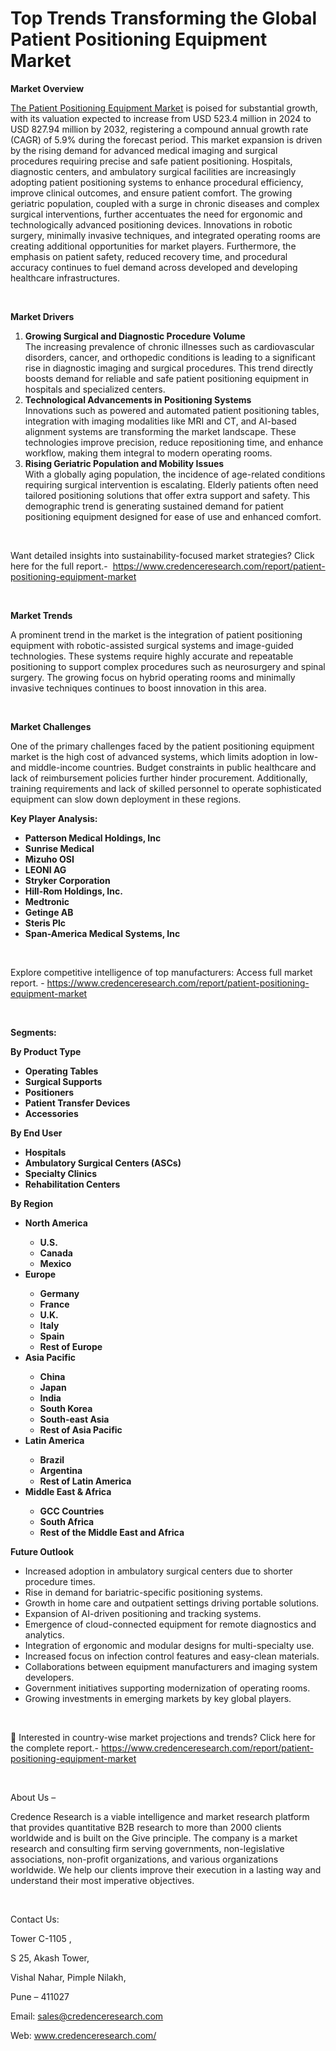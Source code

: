 # Top Trends Transforming the Global Patient Positioning Equipment Market


<p><strong>Market Overview</strong></p>
<p><a href="https://www.credenceresearch.com/report/patient-positioning-equipment-market">The Patient Positioning Equipment Market</a> is poised for substantial growth, with its valuation expected to increase from USD 523.4 million in 2024 to USD 827.94 million by 2032, registering a compound annual growth rate (CAGR) of 5.9% during the forecast period. This market expansion is driven by the rising demand for advanced medical imaging and surgical procedures requiring precise and safe patient positioning. Hospitals, diagnostic centers, and ambulatory surgical facilities are increasingly adopting patient positioning systems to enhance procedural efficiency, improve clinical outcomes, and ensure patient comfort. The growing geriatric population, coupled with a surge in chronic diseases and complex surgical interventions, further accentuates the need for ergonomic and technologically advanced positioning devices. Innovations in robotic surgery, minimally invasive techniques, and integrated operating rooms are creating additional opportunities for market players. Furthermore, the emphasis on patient safety, reduced recovery time, and procedural accuracy continues to fuel demand across developed and developing healthcare infrastructures.</p>
<p><strong>&nbsp;</strong></p>
<p><strong>Market Drivers</strong></p>
<ol>
<li><strong> Growing Surgical and Diagnostic Procedure Volume</strong><br /> The increasing prevalence of chronic illnesses such as cardiovascular disorders, cancer, and orthopedic conditions is leading to a significant rise in diagnostic imaging and surgical procedures. This trend directly boosts demand for reliable and safe patient positioning equipment in hospitals and specialized centers.</li>
<li><strong> Technological Advancements in Positioning Systems</strong><br /> Innovations such as powered and automated patient positioning tables, integration with imaging modalities like MRI and CT, and AI-based alignment systems are transforming the market landscape. These technologies improve precision, reduce repositioning time, and enhance workflow, making them integral to modern operating rooms.</li>
<li><strong> Rising Geriatric Population and Mobility Issues</strong><br /> With a globally aging population, the incidence of age-related conditions requiring surgical intervention is escalating. Elderly patients often need tailored positioning solutions that offer extra support and safety. This demographic trend is generating sustained demand for patient positioning equipment designed for ease of use and enhanced comfort.</li>
</ol>
<p>&nbsp;</p>
<p>Want detailed insights into sustainability-focused market strategies? Click here for the full report.- &nbsp;<a href="https://www.credenceresearch.com/report/patient-positioning-equipment-market">https://www.credenceresearch.com/report/patient-positioning-equipment-market</a></p>
<p>&nbsp;</p>
<p><strong>Market Trends</strong></p>
<p>A prominent trend in the market is the integration of patient positioning equipment with robotic-assisted surgical systems and image-guided technologies. These systems require highly accurate and repeatable positioning to support complex procedures such as neurosurgery and spinal surgery. The growing focus on hybrid operating rooms and minimally invasive techniques continues to boost innovation in this area.</p>
<p><strong>&nbsp;</strong></p>
<p><strong>Market Challenges</strong></p>
<p>One of the primary challenges faced by the patient positioning equipment market is the high cost of advanced systems, which limits adoption in low- and middle-income countries. Budget constraints in public healthcare and lack of reimbursement policies further hinder procurement. Additionally, training requirements and lack of skilled personnel to operate sophisticated equipment can slow down deployment in these regions.</p>
<p><strong>Key Player Analysis:</strong></p>
<ul>
<li><strong>Patterson Medical Holdings, Inc</strong></li>
<li><strong>Sunrise Medical</strong></li>
<li><strong>Mizuho OSI</strong></li>
<li><strong>LEONI AG</strong></li>
<li><strong>Stryker Corporation</strong></li>
<li><strong>Hill-Rom Holdings, Inc.</strong></li>
<li><strong>Medtronic</strong></li>
<li><strong>Getinge AB</strong></li>
<li><strong>Steris Plc</strong></li>
<li><strong>Span-America Medical Systems, Inc</strong></li>
</ul>
<p><strong>&nbsp;</strong></p>
<p>Explore competitive intelligence of top manufacturers: Access full market report. - <a href="https://www.credenceresearch.com/report/patient-positioning-equipment-market">https://www.credenceresearch.com/report/patient-positioning-equipment-market</a></p>
<p>&nbsp;</p>
<p><strong>Segments:</strong></p>
<p><strong>By Product Type</strong></p>
<ul>
<li><strong>Operating Tables</strong></li>
<li><strong>Surgical Supports</strong></li>
<li><strong>Positioners</strong></li>
<li><strong>Patient Transfer Devices</strong></li>
<li><strong>Accessories</strong></li>
</ul>
<p><strong>By End User</strong></p>
<ul>
<li><strong>Hospitals</strong></li>
<li><strong>Ambulatory Surgical Centers (ASCs)</strong></li>
<li><strong>Specialty Clinics</strong></li>
<li><strong>Rehabilitation Centers</strong></li>
</ul>
<p><strong>By Region</strong></p>
<ul>
<li><strong>North America</strong></li>
<ul>
<li><strong>U.S.</strong></li>
<li><strong>Canada</strong></li>
<li><strong>Mexico</strong></li>
</ul>
<li><strong>Europe</strong></li>
<ul>
<li><strong>Germany</strong></li>
<li><strong>France</strong></li>
<li><strong>U.K.</strong></li>
<li><strong>Italy</strong></li>
<li><strong>Spain</strong></li>
<li><strong>Rest of Europe</strong></li>
</ul>
<li><strong>Asia Pacific</strong></li>
<ul>
<li><strong>China</strong></li>
<li><strong>Japan</strong></li>
<li><strong>India</strong></li>
<li><strong>South Korea</strong></li>
<li><strong>South-east Asia</strong></li>
<li><strong>Rest of Asia Pacific</strong></li>
</ul>
<li><strong>Latin America</strong></li>
<ul>
<li><strong>Brazil</strong></li>
<li><strong>Argentina</strong></li>
<li><strong>Rest of Latin America</strong></li>
</ul>
<li><strong>Middle East &amp; Africa</strong></li>
<ul>
<li><strong>GCC Countries</strong></li>
<li><strong>South Africa</strong></li>
<li><strong>Rest of the Middle East and Africa</strong></li>
</ul>
</ul>
<p><strong>Future Outlook </strong></p>
<ul>
<li>Increased adoption in ambulatory surgical centers due to shorter procedure times.</li>
<li>Rise in demand for bariatric-specific positioning systems.</li>
<li>Growth in home care and outpatient settings driving portable solutions.</li>
<li>Expansion of AI-driven positioning and tracking systems.</li>
<li>Emergence of cloud-connected equipment for remote diagnostics and analytics.</li>
<li>Integration of ergonomic and modular designs for multi-specialty use.</li>
<li>Increased focus on infection control features and easy-clean materials.</li>
<li>Collaborations between equipment manufacturers and imaging system developers.</li>
<li>Government initiatives supporting modernization of operating rooms.</li>
<li>Growing investments in emerging markets by key global players.</li>
</ul>
<p>&nbsp;</p>
<p>📌 Interested in country-wise market projections and trends? Click here for the complete report.- <a href="https://www.credenceresearch.com/report/patient-positioning-equipment-market">https://www.credenceresearch.com/report/patient-positioning-equipment-market</a></p>
<p>&nbsp;</p>
<p>About Us &ndash;</p>
<p>Credence Research is a viable intelligence and market research platform that provides quantitative B2B research to more than 2000 clients worldwide and is built on the Give principle. The company is a market research and consulting firm serving governments, non-legislative associations, non-profit organizations, and various organizations worldwide. We help our clients improve their execution in a lasting way and understand their most imperative objectives.</p>
<p>&nbsp;</p>
<p>Contact Us:</p>
<p>Tower C-1105 ,</p>
<p>S 25, Akash Tower,</p>
<p>Vishal Nahar, Pimple Nilakh,</p>
<p>Pune &ndash; 411027</p>
<p>Email: <a href="mailto:sales@credenceresearch.com">sales@credenceresearch.com</a></p>
<p>Web: <a href="http://www.credenceresearch.com/">www.credenceresearch.com/</a></p>
